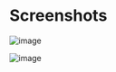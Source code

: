 # Screenshots
![image](https://user-images.githubusercontent.com/5697998/130805072-225fa89d-07a0-448c-9043-6ec3c04d40fd.png)

![image](https://user-images.githubusercontent.com/5697998/130805304-76eef7af-4543-4af5-98be-e88618c247aa.png)


